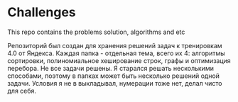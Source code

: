 # Challenges
This repo contains the problems solution, algorithms and etc

Репозиторий был создан для хранения решений задач к тренировкам 4.0 от Яндекса.
Каждая папка - отдельная тема, всего их 4: алгоритмы сортировки, полиномиальное хеширование строк, графы и оптимизация перебора. Не все задачи решены. 
Я старался решать несколькими способами, поэтому в папках может быть несколько решений одной задачи. Условия я не в выкладывал, нумерации тоже нет, делал чисто для себя.
